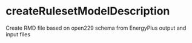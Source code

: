 # createRulesetModelDescription
Create RMD file based on open229 schema from EnergyPlus output and input files
